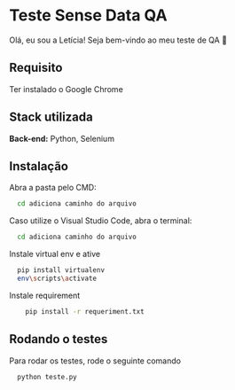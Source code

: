 
# Teste Sense Data QA

Olá, eu sou a Letícia! Seja bem-vindo ao meu teste de QA 👋

## Requisito

Ter instalado o Google Chrome



## Stack utilizada

**Back-end:** Python, Selenium


## Instalação

Abra a pasta pelo CMD:
```bash
  cd adiciona caminho do arquivo
```
Caso utilize o Visual Studio Code, abra o terminal:
```bash
  cd adiciona caminho do arquivo
```

Instale virtual env e ative

```bash
  pip install virtualenv
  env\scripts\activate
```
Instale requirement

```bash
    pip install -r requeriment.txt
```
## Rodando o testes

Para rodar os testes, rode o seguinte comando

```bash
  python teste.py
```




